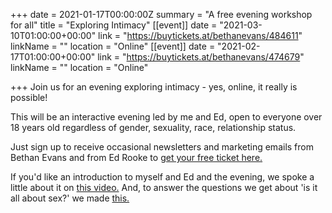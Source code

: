 +++
date = 2021-01-17T00:00:00Z
summary = "A free evening workshop for all"
title = "Exploring Intimacy"
[[event]]
date = "2021-03-10T01:00:00+00:00"
link = "https://buytickets.at/bethanevans/484611"
linkName = ""
location = "Online"
[[event]]
date = "2021-02-17T01:00:00+00:00"
link = "https://buytickets.at/bethanevans/474679"
linkName = ""
location = "Online"

+++
Join us for an evening exploring intimacy - yes, online, it really is possible!

This will be an interactive evening led by me and Ed, open to everyone over 18 years old regardless of gender, sexuality, race, relationship status.

Just sign up to receive occasional newsletters and marketing emails from Bethan Evans and from Ed Rooke to [get your free ticket here.](https://buytickets.at/bethanevans)

If you'd like an introduction to myself and Ed and the evening, we spoke a little about it on [this video.](https://fb.watch/3fWTf_g5g1/)  And, to answer the questions we get about 'is it all about sex?' we made [this.](https://www.facebook.com/554383154995760/videos/236518371521802)